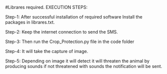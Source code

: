 #Librares required.
EXECUTION STEPS:

Step-1:
After successful installation of required software Install the packages in librares.txt.

Step-2:
Keep the internet connection to send the SMS.

Step-3:
Then run the Crop_Protection.py file in the code folder

Step-4:
It will take the capture of image.

Step-5:
Depending on image it will detect it will threaten the animal by producing sounds if not threatened with sounds the notification will be sent.
